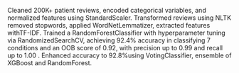 Cleaned 200K+ patient reviews, encoded categorical variables, and normalized features using StandardScaler.
Transformed reviews using NLTK removed stopwords, applied WordNetLemmatizer, extracted features withTF-IDF.
Trained a RandomForestClassifier with hyperparameter tuning via RandomizedSearchCV, achieving 92.4%
accuracy in classifying 7 conditions and an OOB score of 0.92, with precision up to 0.99 and recall up to 1.00 .
Enhanced accuracy to 92.8%using VotingClassifier, ensemble of XGBoost and RandomForest.
